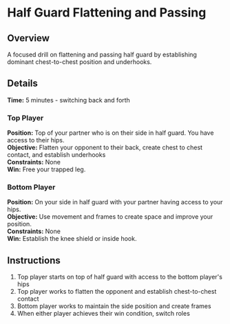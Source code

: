 # Half Guard Flattening and Passing

## Overview
A focused drill on flattening and passing half guard by establishing dominant chest-to-chest position and underhooks.

## Details
**Time:** 5 minutes - switching back and forth

### Top Player
**Position:** Top of your partner who is on their side in half guard. You have access to their hips.  
**Objective:** Flatten your opponent to their back, create chest to chest contact, and establish underhooks  
**Constraints:** None  
**Win:** Free your trapped leg.

### Bottom Player
**Position:** On your side in half guard with your partner having access to your hips.  
**Objective:** Use movement and frames to create space and improve your position.  
**Constraints:** None  
**Win:** Establish the knee shield or inside hook.

## Instructions
1. Top player starts on top of half guard with access to the bottom player's hips
2. Top player works to flatten the opponent and establish chest-to-chest contact
3. Bottom player works to maintain the side position and create frames
4. When either player achieves their win condition, switch roles

